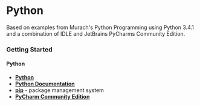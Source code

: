 # Python

Based on examples from Murach's Python Programming using Python 3.4.1 and a combination of IDLE and JetBrains PyCharms Community Edition.

### Getting Started

#### Python

- **[Python](https://www.python.org/)**
- **[Python Documentation](https://www.python.org/doc/)**
- **[pip](https://pip.pypa.io/en/stable/#)** - package management system             
- **[PyCharm Community Edition](http://www.jetbrains.com/pycharm/)**





